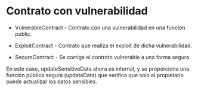 # Contrato con vulnerabilidad 

+ VulnerableContract - Contrato con una vulnerabilidad en una función public.

+ ExploitContract - Contrato que realiza el exploit de dicha vulnerabilidad.

+ SecureContract - Se corrige el contrato vulnerable a una forma segura.

En este caso, updateSensitiveData ahora es internal, y se proporciona una función pública segura (updateData) que verifica que solo el propietario puede actualizar los datos sensibles.